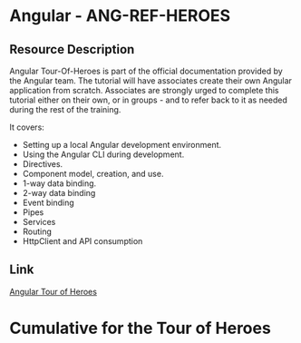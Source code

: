 # Angular - ANG-REF-HEROES

## Resource Description

Angular Tour-Of-Heroes is part of the official documentation provided by the Angular team. The tutorial will have associates create their own Angular application from scratch. Associates are strongly urged to complete this tutorial either on their own, or in groups - and to refer back to it as needed during the rest of the training. 

It covers:

- Setting up a local Angular development environment.
- Using the Angular CLI during development.
- Directives.
- Component model, creation, and use.
- 1-way data binding.
- 2-way data binding
- Event binding
- Pipes
- Services 
- Routing
- HttpClient and API consumption 

## Link

 [Angular Tour of Heroes](https://angular.io/tutorial/tour-of-heroes)
# Cumulative for the  Tour of Heroes
